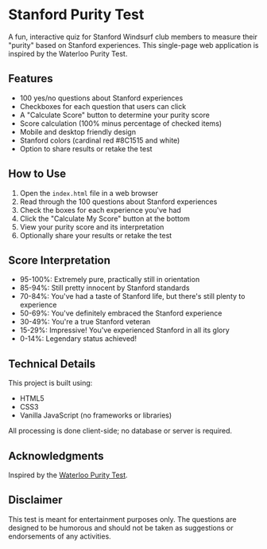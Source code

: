 # Stanford Purity Test

A fun, interactive quiz for Stanford Windsurf club members to measure their "purity" based on Stanford experiences. This single-page web application is inspired by the Waterloo Purity Test.

## Features

- 100 yes/no questions about Stanford experiences
- Checkboxes for each question that users can click
- A "Calculate Score" button to determine your purity score
- Score calculation (100% minus percentage of checked items)
- Mobile and desktop friendly design
- Stanford colors (cardinal red #8C1515 and white)
- Option to share results or retake the test

## How to Use

1. Open the `index.html` file in a web browser
2. Read through the 100 questions about Stanford experiences
3. Check the boxes for each experience you've had
4. Click the "Calculate My Score" button at the bottom
5. View your purity score and its interpretation
6. Optionally share your results or retake the test

## Score Interpretation

- 95-100%: Extremely pure, practically still in orientation
- 85-94%: Still pretty innocent by Stanford standards
- 70-84%: You've had a taste of Stanford life, but there's still plenty to experience
- 50-69%: You've definitely embraced the Stanford experience
- 30-49%: You're a true Stanford veteran
- 15-29%: Impressive! You've experienced Stanford in all its glory
- 0-14%: Legendary status achieved!

## Technical Details

This project is built using:
- HTML5
- CSS3
- Vanilla JavaScript (no frameworks or libraries)

All processing is done client-side; no database or server is required.

## Acknowledgments

Inspired by the [Waterloo Purity Test](https://www.waterloopuritytest.ca/).

## Disclaimer

This test is meant for entertainment purposes only. The questions are designed to be humorous and should not be taken as suggestions or endorsements of any activities. 
